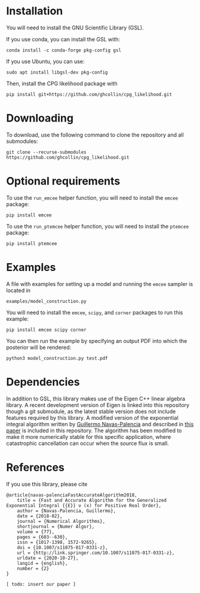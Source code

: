 # Installation

You will need to install the GNU Scientific Library (GSL).

If you use conda, you can install the GSL with:

    conda install -c conda-forge pkg-config gsl

If you use Ubuntu, you can use:

    sudo apt install libgsl-dev pkg-config

Then, install the CPG likelihood package with

    pip install git+https://github.com/ghcollin/cpg_likelihood.git
    
# Downloading

To download, use the following command to clone the repository and all submodules:

    git clone --recurse-submodules https://github.com/ghcollin/cpg_likelihood.git

# Optional requirements

To use the `run_emcee` helper function, you will need to install the `emcee` package:

    pip install emcee

To use the `run_ptemcee` helper function, you will need to install the `ptemcee` package:

    pip install ptemcee

# Examples

A file with examples for setting up a model and running the `emcee` sampler is located in

    examples/model_construction.py

You will need to install the `emcee`, `scipy`, and `corner` packages to run this example:

    pip install emcee scipy corner

You can then run the example by specifying an output PDF into which the posterior will be rendered:

    python3 model_construction.py test.pdf

# Dependencies

In addition to GSL, this library makes use of the Eigen C++ linear algebra library.
A recent development version of Eigen is linked into this repository though a git submodule, as the latest stable version does not include features required by this library.
A modified version of the exponential integral algorithm written by [Guillermo Navas-Palencia](https://gnpalencia.org) and described in [this paper](https://gnpalencia.org/research/GNP_Expint2017.pdf) is included in this repository. 
The algorithm has been modified to make it more numerically stable for this specific application, where catastrophic cancellation can occur when the source flux is small.

# References

If you use this library, please cite

    @article{navas-palenciaFastAccurateAlgorithm2018,
        title = {Fast and Accurate Algorithm for the Generalized Exponential Integral {{E}} ν (x) for Positive Real Order},
        author = {Navas-Palencia, Guillermo},
        date = {2018-02},
        journal = {Numerical Algorithms},
        shortjournal = {Numer Algor},
        volume = {77},
        pages = {603--630},
        issn = {1017-1398, 1572-9265},
        doi = {10.1007/s11075-017-0331-z},
        url = {http://link.springer.com/10.1007/s11075-017-0331-z},
        urldate = {2020-10-27},
        langid = {english},
        number = {2}
    }

    [ todo: insert our paper ]